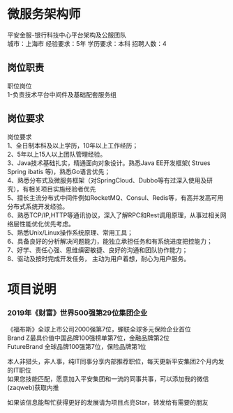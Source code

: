 # 微服务架构师
平安金服-银行科技中心平台架构及公服团队  
城市：上海市 经验要求：5年 学历要求：本科  招聘人数：4

## 岗位职责
职位岗位   
1-负责技术平台中间件及基础配套服务组

## 岗位要求
岗位要求   
1、全日制本科及以上学历，10年以上工作经历；   
2、5年以上15人以上团队管理经验。   
3、Java技术基础扎实，精通面向对象设计。熟悉Java EE开发框架( Strues Spring ibatis 等)，熟悉Go语言优先；   
4、熟悉分布式及微服务框架（对SpringCloud、Dubbo等有过深入使用及研究），有相关项目实施经验者优先   
5、擅长主流分布式中间件例如RocketMQ、Consul、Redis等，有高并发高可用分布式系统开发经验。   
6、熟悉TCP/IP,HTTP等通讯协议，深入了解RPC和Rest调用原理，从事过相关网络层性能优化优先考虑。   
5、熟悉Unix/Linux操作系统原理、常用工具；   
6、具备良好的分析解决问题能力，能独立承担任务和有系统进度把控能力；   
7、好学、责任心强、思维缜密敏捷、良好的沟通和团队协作能力；   
8、驱动及按时完成开发任务， 主动为用户着想，耐心为用户服务。

# 项目说明

### 2019年《财富》世界500强第29位集团企业
《福布斯》全球上市公司2000强第7位，蝉联全球多元保险企业首位  
Brand Z最具价值中国品牌100强榜单第7位，金融品牌第2位  
FutureBrand 全球品牌100强第7位，保险品牌第1位

本人非猎头，非人事，纯IT同事分享内部推荐职位，每天更新平安集团2个月内发的IT职位  
如果您技能匹配，愿意加入平安集团和一流的同事共事，可以添加我的微信(zaqweb)获取内推 

如果该信息能帮忙获得更好的发展请为项目点亮Star，转发给有需要的朋友




